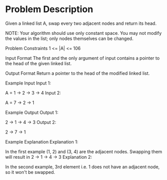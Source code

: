 # Problem Description
 
 

Given a linked list A, swap every two adjacent nodes and return its head.

NOTE: Your algorithm should use only constant space. You may not modify the values in the list; only nodes themselves can be changed.



Problem Constraints
 1 <= |A| <= 106 



Input Format
 The first and the only argument of input contains a pointer to the head of the given linked list. 



Output Format
 Return a pointer to the head of the modified linked list. 



Example Input
 Input 1: 

 A = 1 -> 2 -> 3 -> 4
 Input 2: 

 A = 7 -> 2 -> 1


Example Output
 Output 1: 

 2 -> 1 -> 4 -> 3
 Output 2: 

 2 -> 7 -> 1


Example Explanation
Explanation 1:

 In the first example (1, 2) and (3, 4) are the adjacent nodes. Swapping them will result in 2 -> 1 -> 4 -> 3
Explanation 2:

 In the second example, 3rd element i.e. 1 does not have an adjacent node, so it won't be swapped. 
